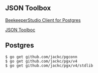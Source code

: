 
## JSON Toolbox


[BeekeeperStudio Client for Postgres](https://www.beekeeperstudio.io/)


[JSON Toolboc](https://github.com/tsawler/toolbox)

## Postgres

```
$ go get github.com/jackc/pgconn
$ go get github.com/jackc/pgx/v4
$ go get github.com/jackc/pgx/v4/stdlib
```
